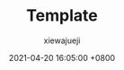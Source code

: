 ---
layout: post
title:  "Template"
date:   2021-04-20 16:05:00 +0800
author: xiewajueji
tags: Tag1 Tag2 Tag3
---